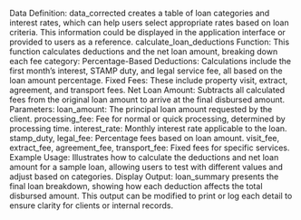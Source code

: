 Data Definition: data_corrected creates a table of loan categories and interest rates, which can help users select appropriate rates based on loan criteria. This information could be displayed in the application interface or provided to users as a reference.
calculate_loan_deductions Function: This function calculates deductions and the net loan amount, breaking down each fee category:
Percentage-Based Deductions: Calculations include the first month’s interest, STAMP duty, and legal service fee, all based on the loan amount percentage.
Fixed Fees: These include property visit, extract, agreement, and transport fees.
Net Loan Amount: Subtracts all calculated fees from the original loan amount to arrive at the final disbursed amount.
Parameters:
loan_amount: The principal loan amount requested by the client.
processing_fee: Fee for normal or quick processing, determined by processing time.
interest_rate: Monthly interest rate applicable to the loan.
stamp_duty, legal_fee: Percentage fees based on loan amount.
visit_fee, extract_fee, agreement_fee, transport_fee: Fixed fees for specific services.
Example Usage: Illustrates how to calculate the deductions and net loan amount for a sample loan, allowing users to test with different values and adjust based on categories.
Display Output: loan_summary presents the final loan breakdown, showing how each deduction affects the total disbursed amount. This output can be modified to print or log each detail to ensure clarity for clients or internal records.

